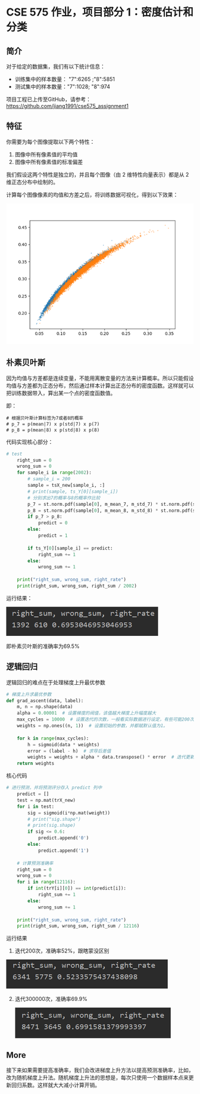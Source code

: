 # CSE 575 作业，项目部分 1：密度估计和分类

## 简介

对于给定的数据集，我们有以下统计信息：

- 训练集中的样本数量： "7":6265 ;"8":5851
- 测试集中的样本数量："7":1028; "8":974

项目工程已上传至GitHub，请参考：https://github.com/jiang1991/cse575_assignment1

## 特征

你需要为每个图像提取以下两个特性：

1. 图像中所有像素值的平均值
2. 图像中所有像素值的标准偏差

我们假设这两个特性是独立的，并且每个图像（由 2 维特性向量表示）都是从 2 维正态分布中绘制的。

计算每个图像像素的均值和方差之后，将训练数据可视化，得到以下效果：

![特征](./1.png "特征")

## 朴素贝叶斯

因为均值与方差都是连续变量，不能用离散变量的方法来计算概率。所以只能假设均值与方差都为正态分布，然后通过样本计算出正态分布的密度函数。这样就可以把训练数据带入，算出某一个点的密度函数值。

即：

```
# 根据贝叶斯计算标签为7或者8的概率
# p_7 = p(mean|7) x p(std|7) x p(7)
# p_8 = p(mean|8) x p(std|8) x p(8)
```

代码实现核心部分：

```python
# test
    right_sum = 0
    wrong_sum = 0
    for sample_i in range(2002):
        # sample_i = 200
        sample = tsX_new[sample_i, :]
        # print(sample, ts_Y[0][sample_i])
        # 分别求出7的概率与8的概率作比较
        p_7 = st.norm.pdf(sample[0], m_mean_7, m_std_7) * st.norm.pdf(sample[1], s_mean_7, s_std_7) * (6265 / 12116)
        p_8 = st.norm.pdf(sample[0], m_mean_8, m_std_8) * st.norm.pdf(sample[1], s_mean_8, s_std_8) * (5851 / 12116)
        if p_7 > p_8:
            predict = 0
        else:
            predict = 1

        if ts_Y[0][sample_i] == predict:
            right_sum += 1
        else:
            wrong_sum += 1

    print("right_sum, wrong_sum, right_rate")
    print(right_sum, wrong_sum, right_sum / 2002)
```

运行结果：

![image-20220131122115139](.\image-20220131122115139.png)

即朴素贝叶斯的准确率为69.5%

## 逻辑回归

逻辑回归的难点在于处理梯度上升最优参数

```python
# 梯度上升求最优参数
def grad_ascent(data, label):
    m, n = np.shape(data)
    alpha = 0.00001  # 设置梯度的阀值，该值越大梯度上升幅度越大
    max_cycles = 10000  # 设置迭代的次数，一般看实际数据进行设定，有些可能200次就够了
    weights = np.ones((n, 1))  # 设置初始的参数，并都赋默认值为1。

    for k in range(max_cycles):
        h = sigmoid(data * weights)
        error = (label - h)  # 求导后差值
        weights = weights + alpha * data.transpose() * error  # 迭代更新权重
    return weights
```

核心代码

```python
# 进行预测，并将预测评分存入 predict 列中
    predict = []
    test = np.mat(trX_new)
    for i in test:
        sig = sigmoid(i*np.mat(weight))
        # print("sig.shape")
        # print(sig.shape)
        if sig <= 0.6:
            predict.append('0')
        else:
            predict.append('1')

    # 计算预测准确率
    right_sum = 0
    wrong_sum = 0
    for i in range(12116):
        if int(trY[i][0]) == int(predict[i]):
            right_sum += 1
        else:
            wrong_sum += 1

    print("right_sum, wrong_sum, right_rate")
    print(right_sum, wrong_sum, right_sum / 12116)
```

运行结果

1. 迭代200次，准确率52%，跟瞎蒙没区别

![image-20220131122930538](.\image-20220131122930538.png)

2. 迭代300000次，准确率69.9%

   ![image-20220131123346753](.\image-20220131123346753.png)

## More

接下来如果需要提高准确率，我们会改进梯度上升方法以提高预测准确率，比如，改为随机梯度上升法。随机梯度上升法的思想是，每次只使用一个数据样本点来更新回归系数。这样就大大减小计算开销。

